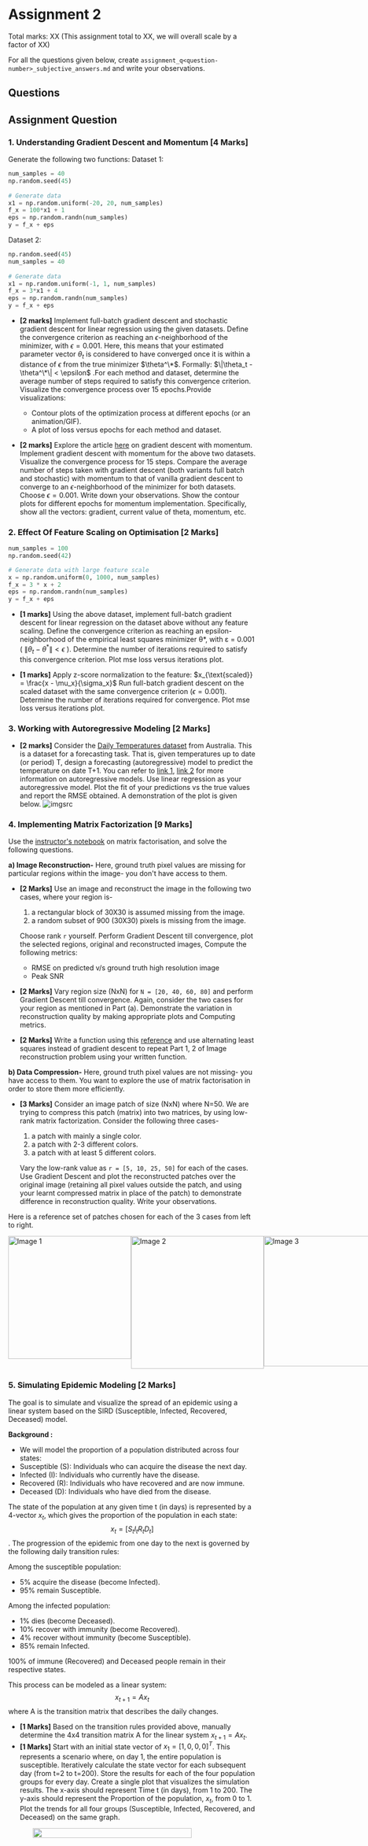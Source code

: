 # Assignment 2

Total marks: XX (This assignment total to XX, we will overall scale by a factor of XX)

For all the questions given below, create `assignment_q<question-number>_subjective_answers.md` and write your observations.

## Questions
## Assignment Question

### 1. Understanding Gradient Descent and Momentum [4 Marks]

Generate the following two functions:
Dataset 1:
```python
num_samples = 40
np.random.seed(45) 
    
# Generate data
x1 = np.random.uniform(-20, 20, num_samples)
f_x = 100*x1 + 1
eps = np.random.randn(num_samples)
y = f_x + eps
```

Dataset 2: 
```python
np.random.seed(45)
num_samples = 40
    
# Generate data
x1 = np.random.uniform(-1, 1, num_samples)
f_x = 3*x1 + 4
eps = np.random.randn(num_samples)
y = f_x + eps
```

-  **[2 marks]** Implement full-batch gradient descent and stochastic gradient descent for linear regression using the given datasets. Define the convergence criterion as reaching an $\epsilon$-neighborhood of the minimizer, with $\epsilon = 0.001$. Here, this means that your estimated parameter vector $\theta_t$ is considered to have converged once it is within a distance of $\epsilon$ from the true minimizer $\theta^\*$. Formally: $\|\theta_t - \theta^\*\| < \epsilon$ .For each method and dataset, determine the average number of steps required to satisfy this convergence criterion. Visualize the convergence process over 15 epochs.Provide visualizations:
    - Contour plots of the optimization process at different epochs (or an animation/GIF).
    - A plot of loss versus epochs for each method and dataset.


- **[2 marks]** Explore the article [here](https://machinelearningmastery.com/gradient-descent-with-momentum-from-scratch/#:~:text=Momentum%20is%20an%20extension%20to,spots%20of%20the%20search%20space.) on gradient descent with momentum. Implement gradient descent with momentum for the above two datasets. Visualize the convergence process for 15 steps. Compare the average number of steps taken with gradient descent (both variants full batch and stochastic) with momentum to that of vanilla gradient descent to converge to an $\epsilon$-neighborhood of the minimizer for both datasets. Choose $\epsilon = 0.001$. Write down your observations. Show the contour plots for different epochs for momentum implementation. Specifically, show all the vectors: gradient, current value of theta, momentum, etc. 


### 2. Effect Of Feature Scaling on Optimisation [2 Marks]

```python
num_samples = 100
np.random.seed(42)

# Generate data with large feature scale
x = np.random.uniform(0, 1000, num_samples)
f_x = 3 * x + 2
eps = np.random.randn(num_samples)
y = f_x + eps
```

- **[1 marks]** Using the above dataset, implement full-batch gradient descent for linear regression on the dataset above without any feature scaling. Define the convergence criterion as reaching an epsilon-neighborhood of the empirical least squares minimizer θ*, with ε = 0.001 ( $\|\theta_t - \theta^*\| < \epsilon$ ). Determine the number of iterations required to satisfy this convergence criterion. Plot mse loss versus iterations plot.

- **[1 marks]** Apply z-score normalization to the feature: $x_{\text{scaled}} = \frac{x - \mu_x}{\sigma_x}$ Run full-batch gradient descent on the scaled dataset with the same convergence criterion $(\epsilon = 0.001)$. Determine the number of iterations required for convergence. Plot mse loss versus iterations plot.

### 3. Working with Autoregressive Modeling [2 Marks]

- **[2 marks]**  Consider the [Daily Temperatures dataset](https://raw.githubusercontent.com/jbrownlee/Datasets/master/daily-min-temperatures.csv) from Australia. This is a dataset for a forecasting task. That is, given temperatures up to date (or period) T, design a forecasting (autoregressive) model to predict the temperature on date T+1. You can refer to [link 1](https://www.turing.com/kb/guide-to-autoregressive-models), [link 2](https://otexts.com/fpp2/AR.html) for more information on autoregressive models. Use linear regression as your autoregressive model. Plot the fit of your predictions vs the true values and report the RMSE obtained. A demonstration of the plot is given below. ![imgsrc](./Autoregressive_Demo.png)



### 4. Implementing Matrix Factorization [9 Marks]

Use the [instructor's notebook](https://github.com/nipunbatra/ml-teaching/blob/master/notebooks/movie-recommendation-knn-mf.ipynb) on matrix factorisation, and solve the following questions.

**a) Image Reconstruction-** Here, ground truth pixel values are missing for particular regions within the image- you don't have access to them.

- **[2 Marks]** Use an image and reconstruct the image in the following two cases, where your region is-
    1. a rectangular block of 30X30 is assumed missing from the image. 
    2. a random subset of 900 (30X30) pixels is missing from the image. 

    Choose rank `r` yourself. Perform Gradient Descent till convergence, plot the selected regions, original and reconstructed images, Compute the following metrics:
    * RMSE on predicted v/s ground truth high resolution image
    * Peak SNR

- **[2 Marks]** Vary region size (NxN) for ```N = [20, 40, 60, 80]``` and perform Gradient Descent till convergence. Again, consider the two cases for your region as mentioned in Part (a). Demonstrate the variation in reconstruction quality by making appropriate plots and Computing metrics. 
    
- **[2 Marks]** Write a function using this [reference](https://pytorch.org/docs/stable/generated/torch.linalg.lstsq.html) and use alternating least squares instead of gradient descent to repeat Part 1, 2 of Image reconstruction problem using your written function. 

**b) Data Compression-** Here, ground truth pixel values are not missing- you have access to them. You want to explore the use of matrix factorisation in order to store them more efficiently.
- **[3 Marks]** Consider an image patch of size (NxN) where N=50. We are trying to compress this patch (matrix) into two matrices, by using low-rank matrix factorization. Consider the following three cases-
    1. a patch with mainly a single color.
    2. a patch with 2-3 different colors.
    3. a patch with at least 5 different colors.

    Vary the low-rank value as ```r = [5, 10, 25, 50]```  for each of the cases. Use Gradient Descent and plot the reconstructed patches over the original image (retaining all pixel values outside the patch, and using your learnt compressed matrix in place of the patch) to demonstrate difference in reconstruction quality. Write your observations. 

Here is a reference set of patches chosen for each of the 3 cases from left to right. 

<div style="display: flex;">
<img src="sample_images/1colour.jpg" alt="Image 1" width="250"/>
<img src="sample_images/2-3_colours.jpg" alt="Image 2" width="270"/>
<img src="sample_images/multiple_colours.jpg" alt="Image 3" width="265"/>
</div>


### 5. Simulating Epidemic Modeling [2 Marks]

The goal is to simulate and visualize the spread of an epidemic using a linear system based on the SIRD (Susceptible, Infected, Recovered, Deceased) model.

**Background :**
* We will model the proportion of a population distributed across four states:
* Susceptible (S): Individuals who can acquire the disease the next day.
* Infected (I): Individuals who currently have the disease.
* Recovered (R): Individuals who have recovered and are now immune.
* Deceased (D): Individuals who have died from the disease.

The state of the population at any given time t (in days) is represented by a 4-vector $x_t$, which gives the proportion of the population in each state: $$x_t = [S_t  I_t  R_t  D_t]$$ . The progression of the epidemic from one day to the next is governed by the following daily transition rules:

Among the susceptible population:
- 5% acquire the disease (become Infected).
- 95% remain Susceptible.

Among the infected population:
- 1% dies (become Deceased).
- 10% recover with immunity (become Recovered).
- 4% recover without immunity (become Susceptible).
- 85% remain Infected.

100% of immune (Recovered) and Deceased people remain in their respective states.

This process can be modeled as a linear system:
$$x_{t+1} = A x_t$$
where A is the transition matrix that describes the daily changes.

- **[1 Marks]** Based on the transition rules provided above, manually determine the 4x4 transition matrix A for the linear system $x_{t+1} = A x_t$.
- **[1 Marks]** Start with an initial state vector of $x_1 = [1,0,0,0]^T$. This represents a scenario where, on day 1, the entire population is susceptible. Iteratively calculate the state vector for each subsequent day (from t=2 to t=200). Store the results for each of the four population groups for every day. Create a single plot that visualizes the simulation results. The x-axis should represent Time t (in days), from 1 to 200. The y-axis should represent the Proportion of the population, $x_t$, from 0 to 1. Plot the trends for all four groups (Susceptible, Infected, Recovered, and Deceased) on the same graph.

<!-- ![imgsrc](sample_images/Epidemic_model.png) -->

<div style="display: flex; justify-content: center; align-items: center;">
    <img src="sample_images/Epidemic_model.png" width="80%"/>
</div>
